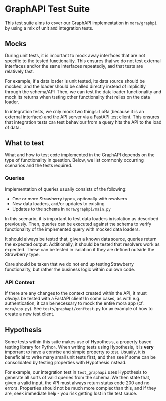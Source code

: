# GraphAPI Test Suite

This test suite aims to cover our GraphAPI implementation in `mora/graphpi` by using a mix of unit and integration tests. 

## Mocks

During unit tests, it is important to mock away interfaces that are not specific to the tested functionality. This ensures that we do not test external interfaces and/or the same interfaces repeatedly, and that tests are relatively fast. 

For example, if a data loader is unit tested, its data source should be mocked, and the loader should be called directly instead of implicitly through the schema/API. Then, we can test the data loader functionality and mock its returns when testing other functionality that relies on the data loader.

In integration tests, we only mock two things: LoRa (because it is an external interface) and the API server via a FastAPI test client. This ensures that integration tests can test behaviour from a query hits the API to the load of data.


## What to test

What and how to test code implemented in the GraphAPI depends on the type of functionality in question. Below, we list commonly occurring scenarios and the tests required.

### Queries
Implementation of queries usually consists of the following:
- One or more Strawberry types, optionally with resolvers.
- New data loaders, and/or updates to existing
- Updates to the schema in `mora/graphpi/main.py`

In this scenario, it is important to test data loaders in isolation as described previously. Then, queries can be executed against the schema to verify functionality of the implemented query with mocked data loaders.

It should always be tested that, given a known data source, queries return the expected output. Additionally, it should be tested that resolvers work as expected. These can be tested in isolation if they are defined outside the Strawberry type.

Care should be taken that we do not end up testing Strawberry functionality, but rather the business logic within our own code.

### API Context

If there are any changes to the context created within the API, it must *always* be tested with a FastAPI client! In some cases, as with e.g. authentication, it can be necessary to mock the entire mora app (cf. `mora/app.py`). See `tests/graphapi/conftest.py` for an example of how to create a new test client.


## Hypothesis

Some tests within this suite makes use of Hypothesis, a property based testing library for Python. When writing tests using Hypothesis, it is **very** important to have a concise and simple property to test. Usually, it is beneficial to write many small unit tests first, and then see if some can be consolidated by testing properties with Hypothesis instead.

For example, our integration test in `test_graphapi` uses Hypothesis to generate all sorts of valid queries from the schema. We then state that, given a valid input, the API must always return status code 200 and no errors. Properties should not be much more complex than this, and if they are, seek immediate help - you risk getting lost in the test sauce.

